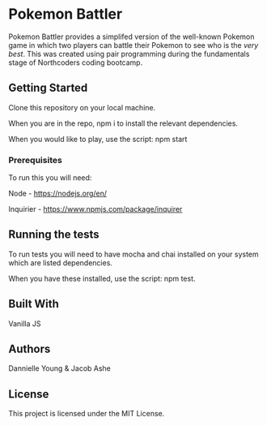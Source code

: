 # Pokemon Battler

Pokemon Battler provides a simplifed version of the well-known Pokemon game in which two players can battle their Pokemon to see who is the _very best_. This was created using pair programming during the fundamentals stage of Northcoders coding bootcamp.

## Getting Started

Clone this repository on your local machine.

When you are in the repo, npm i to install the relevant dependencies.

When you would like to play, use the script: npm start

### Prerequisites

To run this you will need:

Node - https://nodejs.org/en/

Inquirier - https://www.npmjs.com/package/inquirer

## Running the tests

To run tests you will need to have mocha and chai installed on your system which are listed dependencies.

When you have these installed, use the script: npm test.

## Built With

Vanilla JS

## Authors

Dannielle Young & Jacob Ashe

## License

This project is licensed under the MIT License.

```

```
